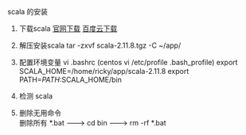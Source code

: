 scala 的安装

1. 下载scala
[官网下载](http://www.scala-lang.org/download/2.11.8.html)
[百度云下载](https://pan.baidu.com/s/1o92QyHs)

2. 解压安装scala
tar -zxvf scala-2.11.8.tgz -C ~/app/

3. 配置环境变量
vi .bashrc (centos vi /etc/profile .bash_profile)
export SCALA_HOME=/home/ricky/app/scala-2.11.8
export PATH=$PATH:$SCALA_HOME/bin

4. 检测
scala

5. 删除无用命令  
删除所有 *.bat ---> cd bin ---> rm -rf *.bat